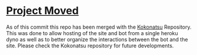 # [Project Moved](https://github.com/smwoo/Kokonatsu)
As of this commit this repo has been merged with the [Kokonatsu](https://github.com/smwoo/Kokonatsu) Repository. This was done to allow hosting of the site and bot from a single heroku dyno as well as to better organize the interactions between the bot and the site. Please check the Kokonatsu repository for future developments.
